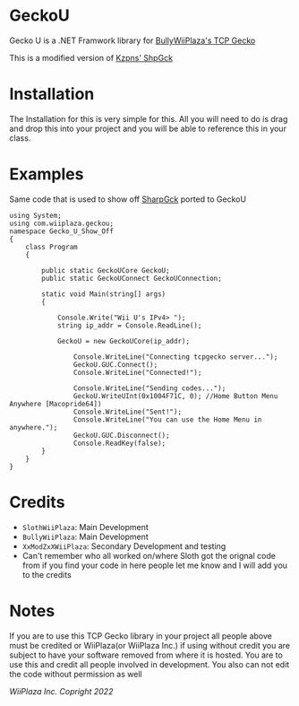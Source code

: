 # GeckoU
Gecko U is a .NET Framwork library for [BullyWiiPlaza's TCP Gecko](https://github.com/BullyWiiPlaza/tcpgecko)


This is a modified version of [Kzpns' ShpGck](https://github.com/kzpns/ShpGck)
# Installation

The Installation for this is very simple for this. All you will need to do is drag and drop this into your project and you will be able to reference this in your class. 


# Examples  
Same code that is used to show off [SharpGck](https://github.com/kzpns/ShpGck) ported to GeckoU
```c-sharp
using System;
using com.wiiplaza.geckou;
namespace Gecko_U_Show_Off
{
    class Program
    {

        public static GeckoUCore GeckoU;
        public static GeckoUConnect GeckoUConnection;

        static void Main(string[] args)
        {

            Console.Write("Wii U's IPv4> ");
            string ip_addr = Console.ReadLine();

            GeckoU = new GeckoUCore(ip_addr);

                Console.WriteLine("Connecting tcpgecko server...");
                GeckoU.GUC.Connect();
                Console.WriteLine("Connected!");

                Console.WriteLine("Sending codes...");
                GeckoU.WriteUInt(0x1004F71C, 0); //Home Button Menu Anywhere [Macopride64])
                Console.WriteLine("Sent!");
                Console.WriteLine("You can use the Home Menu in anywhere.");
                GeckoU.GUC.Disconnect();
                Console.ReadKey(false);
        }
    }
}
```

# Credits 

- ```SlothWiiPlaza```: Main Development 
- ```BullyWiiPlaza```: Main Development
- ```XxModZxXWiiPlaza```: Secondary Development and testing 
- Can't remember who all worked on/where Sloth got the orignal code from if you find your code in here people let me know and I will add you to the credits

# Notes

If you are to use this TCP Gecko library in your project all people above must be credited or WiiPlaza(or WiiPlaza Inc.) if using without credit you are subject to have your software removed from where it is hosted. You are to use this and credit all people involved in development. 
You also can not edit the code without permission as well 


*WiiPlaza Inc. Copright 2022*
        
